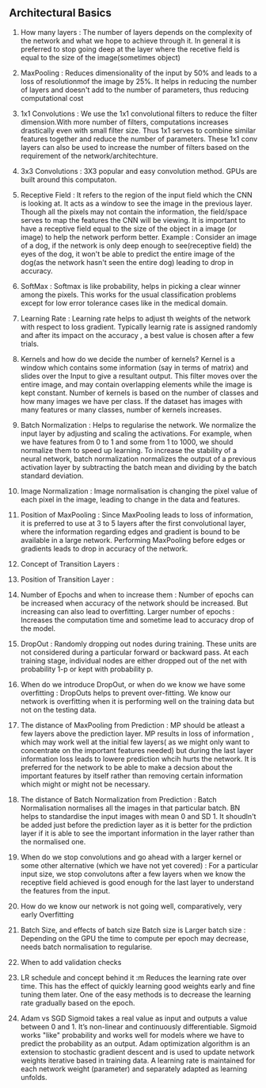 ## Architectural Basics

1. How many layers :
The number of layers depends on the complexity of the network  and what we hope to achieve through it. 
In general it is preferred to stop going deep at the layer where the recetive field is equal to the size of the image(sometimes object) 

2. MaxPooling :
Reduces dimensionality of the input by 50% and leads to a loss of resolutionmof the image by 25%. It helps in reducing the number of layers and doesn't add to the number of parameters, thus reducing computational cost 

3. 1x1 Convolutions :
We use the 1x1 convolutional filters to reduce the filter dimension.With more number of filters, computations increases drastically even with small filter size. Thus 1x1 serves to combine similar features together and reduce the number of parameters. These 1x1 conv layers can also be used to increase the number of filters based on the requirement of the network/architechture.  

4. 3x3 Convolutions :
3X3 popular and easy convolution method. GPUs are built around this computaton.

5. Receptive Field :
It refers to the region of the input field which the CNN is looking at.  It acts as a window to see the image in the previous layer. Though all the pixels may not contain the information, the field/space serves to map the features the CNN will be viewing. It is important to have a receptive field equal to the size of the object in a image (or image) to help the network perform better. 
Example : Consider an image of a dog, if the network is only deep enough to see(receptive field) the eyes of the dog, it won't be able to predict the entire image of the dog(as the network hasn't seen the entire dog) leading to drop in accuracy. 

6. SoftMax :
Softmax is like probability, helps in picking a clear winner among the pixels. This works for the usual classification problems except for low error tolerance cases like in the medical domain.  

7. Learning Rate :
Learning rate helps to adjust th weights of the network with respect to loss gradient. Typically learnig rate is assigned randomly and after its impact on the accuracy , a best value is chosen after a few trials. 

8. Kernels and how do we decide the number of kernels?
Kernel is a window which contains some information (say in terms of matrix) and slides over the Input to give a resultant output.  This filter moves over the entire image, and may contain overlapping elements while the image is kept constant. 
Number of kernels is based on the number of classes and how many images we have per class. If the dataset has images with many features or many classes, number of kernels increases. 

9. Batch Normalization :
Helps to regularise the network. We normalize the input layer by adjusting and scaling the activations. For example, when we have features from 0 to 1 and some from 1 to 1000, we should normalize them to speed up learning. To increase the stability of a neural network, batch normalization normalizes the output of a previous activation layer by subtracting the batch mean and dividing by the batch standard deviation.

10. Image Normalization :
Image normalisation is changing the pixel value of each pixel in the image, leading to change in the data and features. 

11. Position of MaxPooling : 
Since MaxPooling leads to loss of information, it is preferred to use at 3 to 5 layers after the first convolutional layer, where the information regarding edges and gradient is bound to be available in a large network. Performing MaxPooling before edges or gradients leads to drop in accuracy of the network. 

12. Concept of Transition Layers :

13. Position of Transition Layer :

14. Number of Epochs and when to increase them :
Number of epochs can be increased when accuracy of the network should be increased. But increasing can also lead to overfitting. 
Larger number of epochs  : Increases the computation time and sometime lead to accuracy drop of the model.

15. DropOut :
Randomly dropping out nodes during training. These units are not considered during a particular forward or backward pass. At each training stage, individual nodes are either dropped out of the net with probability 1-p or kept with probability p. 

16. When do we introduce DropOut, or when do we know we have some overfitting :
DropOuts helps to prevent over-fitting. We know our network is overfitting when it is performing well on the training data but not on the testing data. 

17. The distance of MaxPooling from Prediction : 
MP should be atleast a few layers above the prediction layer. MP results in loss of information , which may work well at the initial few layers( as we might only want to concentrate on the important features needed) but during the last layer information loss leads to lowere prediction whcih hurts the network. It is preferred for the network to be able to make a decsion about the important features by itself rather than removing certain information which might or might not be necessary.

18. The distance of Batch Normalization from Prediction :
Batch Normalisation normalises all the images in that particular batch. BN helps to standardise the input images with mean 0 and SD 1. It shoudln't be added just before the prediction layer as it is better for the prdiction layer if it is able to see the important information in the layer rather than the normalised one. 

19. When do we stop convolutions and go ahead with a larger kernel or some other alternative (which we have not yet covered) : 
For a particular input size, we  stop convolutons after a few layers when we know the receptive field achieved is good enough for the last layer to understand the features from the input.  

20. How do we know our network is not going well, comparatively, very early
Overfitting

21. Batch Size, and effects of batch size
Batch size is 
Larger batch size :
Depending on the GPU the time to compute per epoch may decrease, needs batch normalisation to regularise.

22. When to add validation checks

23. LR schedule and concept behind it :m
Reduces the learning rate over time. This has the effect of quickly learning good weights early and fine tuning them later. One of the easy methods is to decrease the learning rate gradually based on the epoch. 

24. Adam vs SGD
Sigmoid takes a real value as input and outputs a value between 0 and 1. It’s non-linear and continuously differentiable. Sigmoid works "like" probability and works well for models where we have to predict the probability as an output.
Adam optimization algorithm is an extension to stochastic gradient descent and is used to update network weights iterative based in training data. A learning rate is maintained for each network weight (parameter) and separately adapted as learning unfolds.
